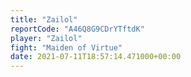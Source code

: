 ```yaml
---
title: "Zailol"
reportCode: "A46Q8G9CDrYTftdK"
player: "Zailol"
fight: "Maiden of Virtue"
date: 2021-07-11T18:57:14.471000+00:00
---
```

